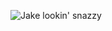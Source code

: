 ![Jake lookin' snazzy](https://user-images.githubusercontent.com/79171845/134371311-d3c98120-3a88-4407-a639-9be131ecbb8a.jpg)
